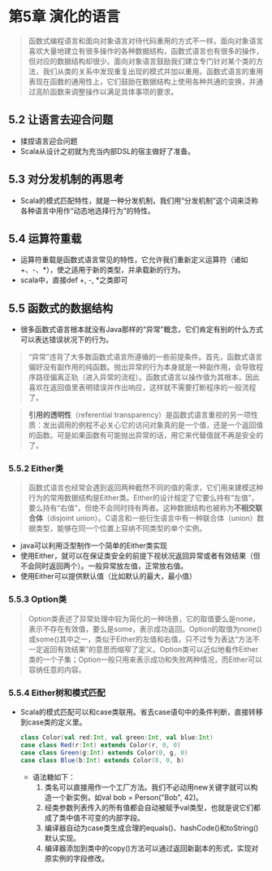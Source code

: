 # 第5章 演化的语言

> 函数式编程语言和面向对象语言对待代码重用的方式不一样。面向对象语言喜欢大量地建立有很多操作的各种数据结构，函数式语言也有很多的操作，但对应的数据结构却很少。面向对象语言鼓励我们建立专门针对某个类的方法，我们从类的关系中发现重复出现的模式并加以重用。函数式语言的重用表现在函数的通用性上，它们鼓励在数据结构上使用各种共通的变换，并通过高阶函数来调整操作以满足具体事项的要求。

## 5.2 让语言去迎合问题
- 揉捏语言迎合问题
- Scala从设计之初就为充当内部DSL的宿主做好了准备。

## 5.3 对分发机制的再思考
- Scala的模式匹配特性，就是一种分发机制，我们用“分发机制”这个词来泛称各种语言中用作“动态地选择行为”的特性。

## 5.4 运算符重载
- 运算符重载是函数式语言常见的特性，它允许我们重新定义运算符（诸如+、-、*），使之适用于新的类型，并承载新的行为。
- scala中，直接def +, -, *之类即可

## 5.5 函数式的数据结构
- 很多函数式语言根本就没有Java那样的“异常”概念，它们肯定有别的什么方式可以表达错误状况下的行为。
> “异常”违背了大多数函数式语言所遵循的一些前提条件。首先，函数式语言偏好没有副作用的纯函数。抛出异常的行为本身就是一种副作用，会导致程序路径偏离正轨（进入异常的流程）。函数式语言以操作值为其根本，因此喜欢在返回值里表明错误并作出响应，这样就不需要打断程序的一般流程了。

> **引用的透明性**（referential transparency）是函数式语言重视的另一项性质：发出调用的例程不必关心它的访问对象真的是一个值，还是一个返回值的函数。可是如果函数有可能抛出异常的话，用它来代替值就不再是安全的了。

### 5.5.2 Either类
> 函数式语言也经常会遇到返回两种截然不同的值的需求，它们用来建模这种行为的常用数据结构是Either类。Either的设计规定了它要么持有“左值”，要么持有“右值”，但绝不会同时持有两者。这种数据结构也被称为**不相交联合体**（disjoint union）。C语言和一些衍生语言中有一种联合体（union）数据类型，能够在同一个位置上容纳不同类型的单个实例。

- java可以利用泛型制作一个简单的Either类实现
- 使用Either，就可以在保证类安全的前提下视状况返回异常或者有效结果（但不会同时返回两个）。一般异常放左值，正常放右值。
- 使用Either可以提供默认值（比如默认的最大，最小值）

### 5.5.3 Option类
> Option类表述了异常处理中较为简化的一种场景，它的取值要么是none，表示不存在有效值，要么是some，表示成功返回。Option的取值为none()或some()其中之一，类似于Either的左值和右值，只不过专为表达“方法不一定返回有效结果”的意思而缩窄了定义。Option类可以近似地看作Either类的一个子集；Option一般只用来表示成功和失败两种情况，而Either可以容纳任意的内容。

### 5.5.4 Either树和模式匹配
- Scala的模式匹配可以和case类联用。省去case语句中的条件判断，直接转移到case类的定义里。
  ```scala
  class Color(val red:Int, val green:Int, val blue:Int)
  case class Red(r:Int) extends Color(r, 0, 0)
  case class Green(g:Int) extends Color(0, g, 0)
  case class Blue(b:Int) extends Color(0, 0, b)
  ```
  - 语法糖如下：
    1. 类名可以直接用作一个工厂方法。我们不必动用new关键字就可以构造一个新实例，如val bob = Person("Bob", 42)。
    2. 经类参数列表传入的所有值都会自动被赋予val类型，也就是说它们都成了类中值不可变的内部字段。
    3. 编译器自动为case类生成合理的equals()、hashCode()和toString()默认实现。
    4. 编译器添加到类中的copy()方法可以通过返回新副本的形式，实现对原实例的字段修改。

